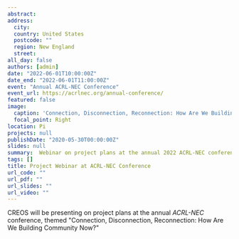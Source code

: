 ```yaml
---
abstract: 
address:
  city: 
  country: United States
  postcode: ""
  region: New England
  street: 
all_day: false
authors: [admin]
date: "2022-06-01T10:00:00Z"
date_end: "2022-06-01T11:00:00Z"
event: "Annual ACRL-NEC Conference"
event_url: https://acrlnec.org/annual-conference/
featured: false
image:
  caption: 'Connection, Disconnection, Reconnection: How Are We Building Community Now?'
  focal_point: Right
location: Pi
projects: null
publishDate: "2020-05-30T00:00:00Z"
slides: null
summary:  Webinar on project plans at the annual 2022 ACRL-NEC conference 
tags: []
title: Project Webinar at ACRL-NEC Conference
url_code: ""
url_pdf: ""
url_slides: ""
url_video: ""
---
```


CREOS will be presenting on project plans at the annual *ACRL-NEC* conference, themed "Connection, Disconnection, Reconnection: How Are We Building Community Now?"
